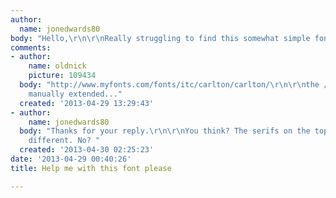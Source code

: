 ```yaml
---
author:
  name: jonedwards80
body: "Hello,\r\n\r\nReally struggling to find this somewhat simple font! Any ideas? "
comments:
- author:
    name: oldnick
    picture: 109434
  body: "http://www.myfonts.com/fonts/itc/carlton/carlton/\r\n\r\nthe /C/ has been
    manually extended..."
  created: '2013-04-29 13:29:43'
- author:
    name: jonedwards80
  body: "Thanks for your reply.\r\n\r\nYou think? The serifs on the top of the T look
    different. No? "
  created: '2013-04-30 02:25:23'
date: '2013-04-29 00:40:26'
title: Help me with this font please

---
```

